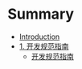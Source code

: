 # Summary

* [Introduction](README.md)
* [1. 开发规范指南](1.md)
   * [开发规范指南](kai_fa_gui_fan_zhi_nan.md)


